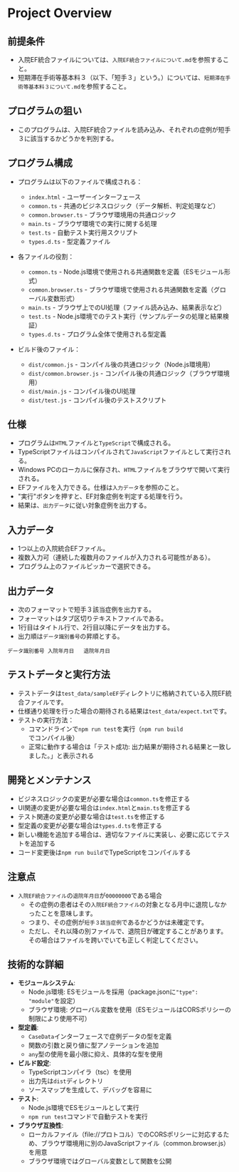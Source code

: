 # Project Overview

## 前提条件

* 入院EF統合ファイルについては、`入院EF統合ファイルについて.md`を参照すること。
* 短期滞在手術等基本料３（以下、「短手３」という。）については、`短期滞在手術等基本料３について.md`を参照すること。

## プログラムの狙い

* このプログラムは、入院EF統合ファイルを読み込み、それぞれの症例が短手３に該当するかどうかを判別する。

## プログラム構成

* プログラムは以下のファイルで構成される：
  * `index.html` - ユーザーインターフェース
  * `common.ts` - 共通のビジネスロジック（データ解析、判定処理など）
  * `common.browser.ts` - ブラウザ環境用の共通ロジック
  * `main.ts` - ブラウザ環境での実行に関する処理
  * `test.ts` - 自動テスト実行用スクリプト
  * `types.d.ts` - 型定義ファイル

* 各ファイルの役割：
  * `common.ts` - Node.js環境で使用される共通関数を定義（ESモジュール形式）
  * `common.browser.ts` - ブラウザ環境で使用される共通関数を定義（グローバル変数形式）
  * `main.ts` - ブラウザ上でのUI処理（ファイル読み込み、結果表示など）
  * `test.ts` - Node.js環境でのテスト実行（サンプルデータの処理と結果検証）
  * `types.d.ts` - プログラム全体で使用される型定義

* ビルド後のファイル：
  * `dist/common.js` - コンパイル後の共通ロジック（Node.js環境用）
  * `dist/common.browser.js` - コンパイル後の共通ロジック（ブラウザ環境用）
  * `dist/main.js` - コンパイル後のUI処理
  * `dist/test.js` - コンパイル後のテストスクリプト

## 仕様

* プログラムは`HTML`ファイルと`TypeScript`で構成される。
* TypeScriptファイルはコンパイルされて`JavaScript`ファイルとして実行される。
* Windows PCのローカルに保存され、`HTML`ファイルをブラウザで開いて実行される。
* EFファイルを入力できる。仕様は`入力データ`を参照のこと。
* "実行"ボタンを押すと、EF対象症例を判定する処理を行う。
* 結果は、`出力データ`に従い対象症例を出力する。

## 入力データ

* 1つ以上の入院統合EFファイル。
* 複数入力可（連続した複数月のファイルが入力される可能性がある）。
* プログラム上のファイルピッカーで選択できる。

## 出力データ

* 次のフォーマットで短手３該当症例を出力する。
* フォーマットはタブ区切りテキストファイルである。
* 1行目はタイトル行で、2行目以降にデータを出力する。
* 出力順は`データ識別番号`の昇順とする。

~~~
データ識別番号	入院年月日	退院年月日
~~~

## テストデータと実行方法

* テストデータは`test_data/sampleEF`ディレクトリに格納されている入院EF統合ファイルです。
* 仕様通り処理を行った場合の期待される結果は`test_data/expect.txt`です。
* テストの実行方法：
  * コマンドラインで``npm run test``を実行（`npm run build`でコンパイル後）
  * 正常に動作する場合は「テスト成功: 出力結果が期待される結果と一致しました。」と表示される

## 開発とメンテナンス

* ビジネスロジックの変更が必要な場合は`common.ts`を修正する
* UI関連の変更が必要な場合は`index.html`と`main.ts`を修正する
* テスト関連の変更が必要な場合は`test.ts`を修正する
* 型定義の変更が必要な場合は`types.d.ts`を修正する
* 新しい機能を追加する場合は、適切なファイルに実装し、必要に応じてテストを追加する
* コード変更後は`npm run build`でTypeScriptをコンパイルする

## 注意点

* `入院EF統合ファイル`の`退院年月日`が`00000000`である場合
    * その症例の患者はその`入院EF統合ファイル`の対象となる月中に退院しなかったことを意味します。
    * つまり、その症例が`短手３該当症例`であるかどうかは未確定です。
    * ただし、それ以降の別ファイルで、退院日が確定することがあります。その場合はファイルを跨いでいても正しく判定してください。

## 技術的な詳細

* **モジュールシステム**:
    * Node.js環境: ESモジュールを採用（package.jsonに`"type": "module"`を設定）
    * ブラウザ環境: グローバル変数を使用（ESモジュールはCORSポリシーの制限により使用不可）
* **型定義**:
    * `CaseData`インターフェースで症例データの型を定義
    * 関数の引数と戻り値に型アノテーションを追加
    * `any`型の使用を最小限に抑え、具体的な型を使用
* **ビルド設定**:
    * TypeScriptコンパイラ（tsc）を使用
    * 出力先は`dist`ディレクトリ
    * ソースマップを生成して、デバッグを容易に
* **テスト**:
    * Node.js環境でESモジュールとして実行
    * `npm run test`コマンドで自動テストを実行
* **ブラウザ互換性**:
    * ローカルファイル（file://プロトコル）でのCORSポリシーに対応するため、ブラウザ環境用に別のJavaScriptファイル（common.browser.js）を用意
    * ブラウザ環境ではグローバル変数として関数を公開
